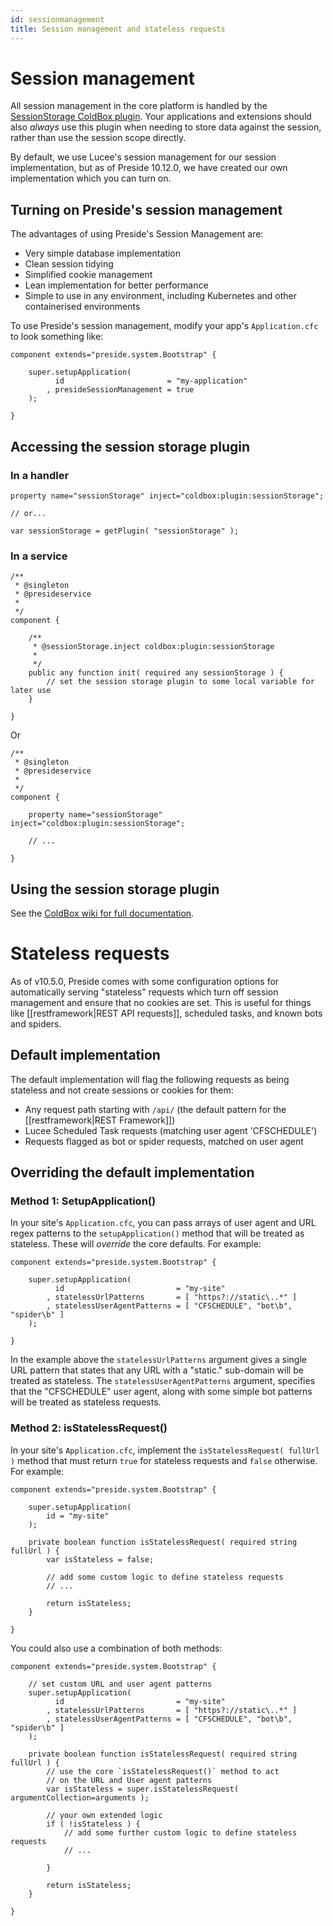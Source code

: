```yaml
---
id: sessionmanagement
title: Session management and stateless requests
---
```


# Session management

All session management in the core platform is handled by the [SessionStorage ColdBox plugin](http://wiki.coldbox.org/wiki/Plugins:SessionStorage.cfm). Your applications and extensions should also _always_ use this plugin when needing to store data against the session, rather than use the session scope directly.

By default, we use Lucee's session management for our session implementation, but as of Preside 10.12.0, we have created our own implementation which you can turn on.

## Turning on Preside's session management

The advantages of using Preside's Session Management are:

* Very simple database implementation
* Clean session tidying
* Simplified cookie management
* Lean implementation for better performance
* Simple to use in any environment, including Kubernetes and other containerised environments

To use Preside's session management, modify your app's `Application.cfc` to look something like:

```luceescript
component extends="preside.system.Bootstrap" {

	super.setupApplication(
		  id                       = "my-application"
		, presideSessionManagement = true
	);

}
```

## Accessing the session storage plugin

### In a handler

```luceescript
property name="sessionStorage" inject="coldbox:plugin:sessionStorage";

// or...

var sessionStorage = getPlugin( "sessionStorage" );
```

### In a service

```luceescript
/**
 * @singleton
 * @presideservice
 *
 */
component {

	/**
	 * @sessionStorage.inject coldbox:plugin:sessionStorage
	 *
	 */
	public any function init( required any sessionStorage ) {
		// set the session storage plugin to some local variable for later use
	}

}
```

Or

```luceescript
/**
 * @singleton
 * @presideservice
 *
 */
component {

	property name="sessionStorage" inject="coldbox:plugin:sessionStorage";

	// ...

}
```

## Using the session storage plugin

See the [ColdBox wiki for full documentation](http://wiki.coldbox.org/wiki/Plugins:SessionStorage.cfm).

# Stateless requests

As of v10.5.0, Preside comes with some configuration options for automatically serving "stateless" requests which turn off session management and ensure that no cookies are set. This is useful for things like [[restframework|REST API requests]], scheduled tasks, and known bots and spiders.

## Default implementation

The default implementation will flag the following requests as being stateless and not create sessions or cookies for them:

* Any request path starting with `/api/` (the default pattern for the [[restframework|REST Framework]])
* Lucee Scheduled Task requests (matching user agent 'CFSCHEDULE')
* Requests flagged as bot or spider requests, matched on user agent

## Overriding the default implementation

### Method 1: SetupApplication()

In your site's `Application.cfc`, you can pass arrays of user agent and URL regex patterns to the `setupApplication()` method that will be treated as stateless. These will _override_ the core defaults. For example:

```luceescript
component extends="preside.system.Bootstrap" {

	super.setupApplication(
		  id                         = "my-site"
		, statelessUrlPatterns       = [ "https?://static\..*" ]
		, statelessUserAgentPatterns = [ "CFSCHEDULE", "bot\b", "spider\b" ]
	);

}
```

In the example above the `statelessUrlPatterns` argument gives a single URL pattern that states that any URL with a "static." sub-domain will be treated as stateless. The `statelessUserAgentPatterns` argument, specifies that the "CFSCHEDULE" user agent, along with some simple bot patterns will be treated as stateless requests.

### Method 2: isStatelessRequest()

In your site's `Application.cfc`, implement the `isStatelessRequest( fullUrl )` method that must return `true` for stateless requests and `false` otherwise. For example:

```luceescript
component extends="preside.system.Bootstrap" {

	super.setupApplication(
		id = "my-site"
	);

	private boolean function isStatelessRequest( required string fullUrl ) {
		var isStateless = false;

		// add some custom logic to define stateless requests
		// ...

		return isStateless;
	}

}
```

You could also use a combination of both methods:

```luceescript
component extends="preside.system.Bootstrap" {

	// set custom URL and user agent patterns
	super.setupApplication(
		  id                         = "my-site"
		, statelessUrlPatterns       = [ "https?://static\..*" ]
		, statelessUserAgentPatterns = [ "CFSCHEDULE", "bot\b", "spider\b" ]
	);

	private boolean function isStatelessRequest( required string fullUrl ) {
		// use the core `isStatelessRequest()` method to act
		// on the URL and User agent patterns
		var isStateless = super.isStatelessRequest( argumentCollection=arguments );

		// your own extended logic
		if ( !isStateless ) {
			// add some further custom logic to define stateless requests
			// ...

		}

		return isStateless;
	}

}
```